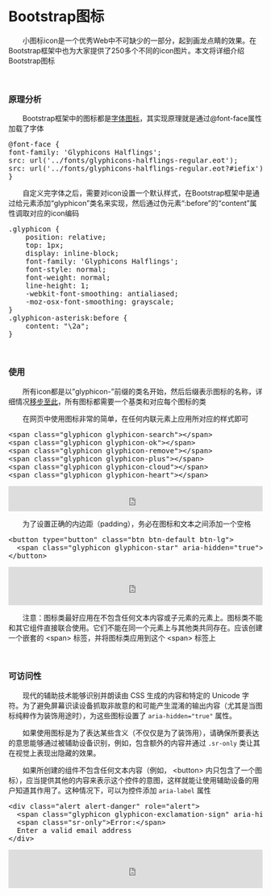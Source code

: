 # Bootstrap图标

&emsp;&emsp;小图标icon是一个优秀Web中不可缺少的一部分，起到画龙点睛的效果。在Bootstrap框架中也为大家提供了250多个不同的icon图片。本文将详细介绍Bootstrap图标

&nbsp;

### 原理分析

&emsp;&emsp;Bootstrap框架中的图标都是[字体图标](http://www.cnblogs.com/xiaohuochai/p/4986285.html#anchor9)，其实现原理就是通过@font-face属性加载了字体

<div>
<pre>@font-face {
font-family: 'Glyphicons Halflings';
src: url('../fonts/glyphicons-halflings-regular.eot');
src: url('../fonts/glyphicons-halflings-regular.eot?#iefix') format('embedded-opentype'), url('../fonts/glyphicons-halflings-regular.woff') format('woff'), url('../fonts/glyphicons-halflings-regular.ttf') format('truetype'), url('../fonts/glyphicons-halflings-regular.svg#glyphicons_halflingsregular') format('svg');
}</pre>
</div>

&emsp;&emsp;自定义完字体之后，需要对icon设置一个默认样式，在Bootstrap框架中是通过给元素添加&ldquo;glyphicon&rdquo;类名来实现，然后通过伪元素&ldquo;:before&rdquo;的&ldquo;content&rdquo;属性调取对应的icon编码

<div>
<pre>.glyphicon {
    position: relative;
    top: 1px;
    display: inline-block;
    font-family: 'Glyphicons Halflings';
    font-style: normal;
    font-weight: normal;
    line-height: 1;
    -webkit-font-smoothing: antialiased;
    -moz-osx-font-smoothing: grayscale;
}
.glyphicon-asterisk:before {
    content: "\2a";
}</pre>
</div>

&nbsp;

### 使用

&emsp;&emsp;所有icon都是以&rdquo;glyphicon-&rdquo;前缀的类名开始，然后后缀表示图标的名称，详细情况[移步至此](http://getbootstrap.com/components/#glyphicons)，所有图标都需要一个基类和对应每个图标的类

&emsp;&emsp;在网页中使用图标非常的简单，在任何内联元素上应用所对应的样式即可

<div>
<pre>&lt;span class="glyphicon glyphicon-search"&gt;&lt;/span&gt;
&lt;span class="glyphicon glyphicon-ok"&gt;&lt;/span&gt;
&lt;span class="glyphicon glyphicon-remove"&gt;&lt;/span&gt;
&lt;span class="glyphicon glyphicon-plus"&gt;&lt;/span&gt;
&lt;span class="glyphicon glyphicon-cloud"&gt;&lt;/span&gt;
&lt;span class="glyphicon glyphicon-heart"&gt;&lt;/span&gt;</pre>
</div>

<iframe style="width: 100%; height: 50px;" src="https://demo.xiaohuochai.site/bootstrap/icon/i1.html" frameborder="0" width="320" height="240"></iframe>

&emsp;&emsp;为了设置正确的内边距（padding），务必在图标和文本之间添加一个空格

<div>
<pre>&lt;button type="button" class="btn btn-default btn-lg"&gt;
  &lt;span class="glyphicon glyphicon-star" aria-hidden="true"&gt;&lt;/span&gt; Star
&lt;/button&gt;</pre>
</div>

<iframe style="width: 100%; height: 76px;" src="https://demo.xiaohuochai.site/bootstrap/icon/i2.html" frameborder="0" width="320" height="240"></iframe>

&emsp;&emsp;注意：图标类最好应用在不包含任何文本内容或子元素的元素上。图标类不能和其它组件直接联合使用。它们不能在同一个元素上与其他类共同存在。应该创建一个嵌套的&nbsp;&lt;span&gt;&nbsp;标签，并将图标类应用到这个&nbsp;&lt;span&gt;&nbsp;标签上

&nbsp;

### 可访问性

&emsp;&emsp;现代的辅助技术能够识别并朗读由 CSS 生成的内容和特定的 Unicode 字符。为了避免屏幕识读设备抓取非故意的和可能产生混淆的输出内容（尤其是当图标纯粹作为装饰用途时），为这些图标设置了&nbsp;`aria-hidden="true"`&nbsp;属性。

&emsp;&emsp;如果使用图标是为了表达某些含义（不仅仅是为了装饰用），请确保所要表达的意思能够通过被辅助设备识别，例如，包含额外的内容并通过&nbsp;`.sr-only`&nbsp;类让其在视觉上表现出隐藏的效果。

&emsp;&emsp;如果所创建的组件不包含任何文本内容（例如，&nbsp;&lt;button&gt;&nbsp;内只包含了一个图标），应当提供其他的内容来表示这个控件的意图，这样就能让使用辅助设备的用户知道其作用了。这种情况下，可以为控件添加&nbsp;`aria-label`&nbsp;属性

<div>
<pre>&lt;div class="alert alert-danger" role="alert"&gt;
  &lt;span class="glyphicon glyphicon-exclamation-sign" aria-hidden="true"&gt;&lt;/span&gt;
  &lt;span class="sr-only"&gt;Error:&lt;/span&gt;
  Enter a valid email address
&lt;/div&gt;</pre>
</div>

<iframe style="width: 100%; height: 76px;" src="https://demo.xiaohuochai.site/bootstrap/icon/i3.html" frameborder="0" width="320" height="240"></iframe>

